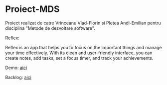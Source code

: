 # Proiect-MDS

Proiect realizat de catre Vrinceanu Vlad-Florin si Pletea Andi-Emilian pentru disciplina "Metode de dezvoltare software".

Reflex:

Reflex is an app that helps you to focus on the important things and manage your time effectively. With its clean and user-friendly interface, you can create notes, add tasks, set a focus timer, and track your achievements.

Demo: [aici](https://github.com/Proiect-MDS-Flutter-App/Proiect-MDS/blob/main/Demo%20MDS.mp4)

Backlog: [aici](https://github.com/orgs/Proiect-MDS-Flutter-App/projects)
